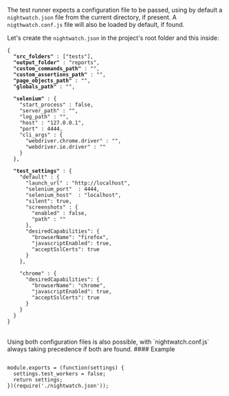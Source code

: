 The test runner expects a configuration file to be passed, using by default a `nightwatch.json` file from the current directory, if present. A `nigthwatch.conf.js` file will also be loaded by default, if found.

Let's create the `nightwatch.json` in the project's root folder and this inside:

<pre><code class="language-javascript">{
  <strong>"src_folders"</strong> : ["tests"],
  <strong>"output_folder"</strong> : "reports",
  <strong>"custom_commands_path"</strong> : "",
  <strong>"custom_assertions_path"</strong> : "",
  <strong>"page_objects_path"</strong> : "",
  <strong>"globals_path"</strong> : "",

  <strong>"selenium"</strong> : {
    "start_process" : false,
    "server_path" : "",
    "log_path" : "",
    "host" : "127.0.0.1",
    "port" : 4444,
    "cli_args" : {
      "webdriver.chrome.driver" : "",
      "webdriver.ie.driver" : ""
    }
  },

  <strong>"test_settings"</strong> : {
    "default" : {
      "launch_url" : "http://localhost",
      "selenium_port"  : 4444,
      "selenium_host"  : "localhost",
      "silent": true,
      "screenshots" : {
        "enabled" : false,
        "path" : ""
      },
      "desiredCapabilities": {
        "browserName": "firefox",
        "javascriptEnabled": true,
        "acceptSslCerts": true
      }
    },

    "chrome" : {
      "desiredCapabilities": {
        "browserName": "chrome",
        "javascriptEnabled": true,
        "acceptSslCerts": true
      }
    }
  }
}</code></pre>

<br>
Using both configuration files is also possible, with `nightwatch.conf.js` always taking precedence if both are found.
#### Example

<pre><code class="language-javascript">
module.exports = (function(settings) {
  settings.test_workers = false;
  return settings;
})(require('./nightwatch.json'));
</code></pre>
